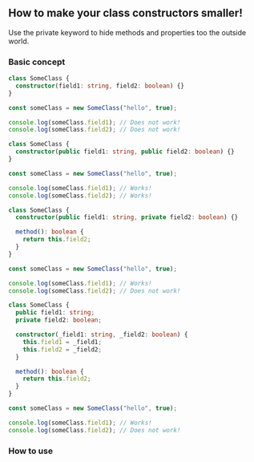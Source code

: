 ## How to make your class constructors smaller!

Use the private keyword to hide methods and properties too the outside world.

### Basic concept

```ts
class SomeClass {
  constructor(field1: string, field2: boolean) {}
}

const someClass = new SomeClass("hello", true);

console.log(someClass.field1); // Does not work!
console.log(someClass.field2); // Does not work!
```

```ts
class SomeClass {
  constructor(public field1: string, public field2: boolean) {}
}

const someClass = new SomeClass("hello", true);

console.log(someClass.field1); // Works!
console.log(someClass.field2); // Works!
```

```ts
class SomeClass {
  constructor(public field1: string, private field2: boolean) {}

  method(): boolean {
    return this.field2;
  }
}

const someClass = new SomeClass("hello", true);

console.log(someClass.field1); // Works!
console.log(someClass.field2); // Does not work!
```

```ts
class SomeClass {
  public field1: string;
  private field2: boolean;

  constructor(_field1: string, _field2: boolean) {
    this.field1 = _field1;
    this.field2 = _field2;
  }

  method(): boolean {
    return this.field2;
  }
}

const someClass = new SomeClass("hello", true);

console.log(someClass.field1); // Works!
console.log(someClass.field2); // Does not work!
```

### How to use

```ts

```
